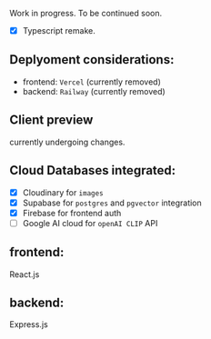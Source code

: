 Work in progress. To be continued soon.
- [x] Typescript remake.

## Deplyoment considerations: 
- frontend: `Vercel` (currently removed)
- backend: `Railway` (currently removed)

## Client preview
currently undergoing changes.

## Cloud Databases integrated: 
- [x] Cloudinary for `images`
- [x] Supabase for `postgres` and `pgvector` integration 
- [x] Firebase for frontend auth
- [ ] Google AI cloud for `openAI CLIP` API

## frontend:
React.js

## backend: 
Express.js

